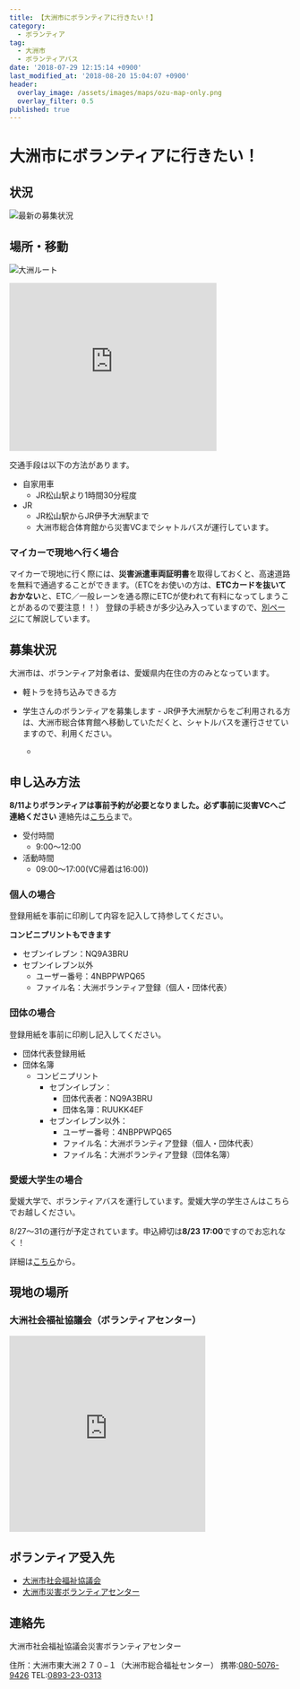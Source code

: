 ```yaml
---
title: 【大洲市にボランティアに行きたい！】
category:
  - ボランティア
tag:
  - 大洲市
  - ボランティアバス
date: '2018-07-29 12:15:14 +0900'
last_modified_at: '2018-08-20 15:04:07 +0900'
header:
  overlay_image: /assets/images/maps/ozu-map-only.png
  overlay_filter: 0.5
published: true
---
```


# 大洲市にボランティアに行きたい！

## 状況

![最新の募集状況](/assets/images/volunteer_headcount/大洲市_volunteer_headcount_diff_recent.png)

## 場所・移動

![大洲ルート](/assets/images/maps/ozu-map-and-routes.png)

<iframe src="https://www.google.com/maps/embed?pb=!1m14!1m8!1m3!1d3337.5840587034895!2d132.5563633!3d33.2249991!3m2!1i1024!2i768!4f13.1!3m3!1m2!1s0x354f61d3d3bf78c3%3A0xf8c9d8da738f0b18!2z5a6H5ZKM5bO25biC57eP5ZCI56aP56WJ44K744Oz44K_44O8!5e0!3m2!1sja!2sjp!4v1532865920833" width="370" height="300" frameborder="0" style="border:0" allowfullscreen></iframe>

交通手段は以下の方法があります。

- 自家用車
    - JR松山駅より1時間30分程度
- JR
    - JR松山駅からJR伊予大洲駅まで
    - 大洲市総合体育館から災害VCまでシャトルバスが運行しています。

### マイカーで現地へ行く場合

マイカーで現地に行く際には、**災害派遣車両証明書**を取得しておくと、高速道路を無料で通過することができます。（ETCをお使いの方は、**ETCカードを抜いておかない**と、ETC／一般レーンを通る際にETCが使われて有料になってしまうことがあるので要注意！！）
登録の手続きが多少込み入っていますので、[別ページ](/volunteer_backup/)にて解説しています。

## 募集状況

大洲市は、ボランティア対象者は、愛媛県内在住の方のみとなっています。


- 軽トラを持ち込みできる方
- 学生さんのボランティアを募集します
        - JR伊予大洲駅からをご利用される方は、大洲市総合体育館へ移動していただくと、シャトルバスを運行させていますので、利用ください。

    - 
## 申し込み方法

**8/11よりボランティアは事前予約が必要となりました。必ず事前に災害VCへご連絡ください** 
連絡先は[こちら](##連絡先)まで。

- 受付時間
    - 9:00〜12:00
- 活動時間
    - 09:00〜17:00(VC帰着は16:00))

### 個人の場合

登録用紙を事前に印刷して内容を記入して持参してください。

**コンビニプリントもできます**

- セブンイレブン：NQ9A3BRU
- セブンイレブン以外
   - ユーザー番号：4NBPPWPQ65
   - ファイル名：大洲ボランティア登録（個人・団体代表）
   
### 団体の場合

登録用紙を事前に印刷し記入してください。

- 団体代表登録用紙
- 団体名簿
  - コンビニプリント
    - セブンイレブン：
        - 団体代表者：NQ9A3BRU
        - 団体名簿：RUUKK4EF
    - セブンイレブン以外：
        - ユーザー番号：4NBPPWPQ65
        - ファイル名：大洲ボランティア登録（個人・団体代表）
        - ファイル名：大洲ボランティア登録（団体名簿）
        
### 愛媛大学生の場合

愛媛大学で、ボランティアバスを運行しています。愛媛大学の学生さんはこちらでお越しください。

8/27〜31の運行が予定されています。申込締切は**8/23 17:00**ですのでお忘れなく！

詳細は[こちら](https://www.ehime-u.ac.jp/post-81464/)から。



## 現地の場所

### 大洲社会福祉協議会（ボランティアセンター）

<iframe src="https://www.google.com/maps/embed?pb=!1m18!1m12!1m3!1d6145.191111880789!2d132.5509496544539!3d33.51813067620329!2m3!1f0!2f0!3f0!3m2!1i1024!2i768!4f13.1!3m3!1m2!1s0x354f80815aad101f%3A0xaa53d8a7cbbb951f!2z44CSNzk1LTAwNjQg5oSb5aqb55yM5aSn5rSy5biC5p2x5aSn5rSy77yS77yX77yQ4oiS77yR!5e0!3m2!1sja!2sjp!4v1533884983961" width="350" height="350" frameborder="0" style="border:0" allowfullscreen></iframe>



## ボランティア受入先

- [大洲市社会福祉協議会](http://www.ozushakyo.jp/index.php)
- [大洲市災害ボランティアセンター](https://www.facebook.com/ozusvc)


## 連絡先
大洲市社会福祉協議会災害ボランティアセンター

住所：大洲市東大洲２７０−１（大洲市総合福祉センター）
携帯:[080-5076-9426](080-5076-9426)
TEL:[0893-23-0313](0893-23-0313)
